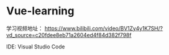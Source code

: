 # Vue-learning

学习视频地址：
https://www.bilibili.com/video/BV1Zy4y1K7SH/?vd_source=c20fdee8eb71a2604ed4f84d382f798f


IDE: 
Visual Studio Code








